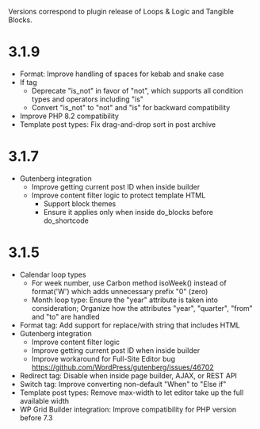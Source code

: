 Versions correspond to plugin release of Loops & Logic and Tangible Blocks.

# 3.1.9

- Format: Improve handling of spaces for kebab and snake case
- If tag
  - Deprecate "is_not" in favor of "not", which supports all condition types and operators including "is"
  - Convert "is_not" to "not" and "is" for backward compatibility
- Improve PHP 8.2 compatibility
- Template post types: Fix drag-and-drop sort in post archive

# 3.1.7

- Gutenberg integration
  - Improve getting current post ID when inside builder
  - Improve content filter logic to protect template HTML
    - Support block themes
    - Ensure it applies only when inside do_blocks before do_shortcode

# 3.1.5

- Calendar loop types
  - For week number, use Carbon method isoWeek() instead of format('W') which adds unnecessary prefix "0" (zero)
  - Month loop type: Ensure the "year" attribute is taken into consideration; Organize how the attributes "year", "quarter", "from" and "to" are handled
- Format tag: Add support for replace/with string that includes HTML
- Gutenberg integration
  - Improve content filter logic
  - Improve getting current post ID when inside builder
  - Improve workaround for Full-Site Editor bug
    https://github.com/WordPress/gutenberg/issues/46702
- Redirect tag: Disable when inside page builder, AJAX, or REST API
- Switch tag: Improve converting non-default "When" to "Else if"
- Template post types: Remove max-width to let editor take up the full available width
- WP Grid Builder integration: Improve compatibility for PHP version before 7.3
